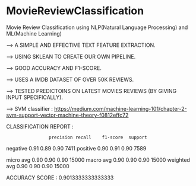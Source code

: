 <h1>MovieReviewClassification</h1>

Movie Review Classification using NLP(Natural Language Processing) and ML(Machine Learning)

--> A SIMPLE AND EFFECTIVE TEXT FEATURE EXTRACTION.

--> USING SKLEAN TO CREATE OUR OWN PIPELINE.

--> GOOD ACCURACY AND F1-SCORE.

--> USES A IMDB DATASET OF OVER 50K REVIEWS.

--> TESTED PREDICTOINS ON LATEST MOVIES REVIEWS (BY GIVING INPUT SPECIFICALLY).

--> SVM classifier : https://medium.com/machine-learning-101/chapter-2-svm-support-vector-machine-theory-f0812effc72


CLASSIFICATION REPORT :

                    precision recall    f1-score  support
                    
negative            0.91      0.89      0.90      7411
positive            0.90      0.91      0.90      7589

micro avg           0.90      0.90      0.90     15000
macro avg           0.90      0.90      0.90     15000
weighted avg        0.90      0.90      0.90     15000


ACCURACY SCORE : 0.9013333333333333
